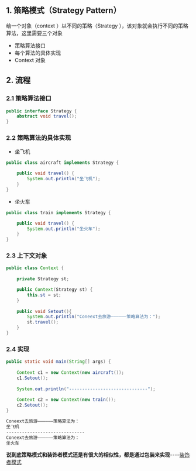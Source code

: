 ## 1. 策略模式（Strategy Pattern）



给一个对象（context ）以不同的策略（Strategy ），该对象就会执行不同的策略算法，这里需要三个对象

* 策略算法接口
* 每个算法的具体实现
* Context 对象







## 2. 流程



### 2.1 策略算法接口

```java
public interface Strategy {
	abstract void travel();
}
```





### 2.2 策略算法的具体实现

* 坐飞机

```java
public class aircraft implements Strategy {

	public void travel() {
		System.out.println("坐飞机");
	}
}
```

* 坐火车

```java
public class train implements Strategy {

	public void travel() {
		System.out.println("坐火车");
	}
}
```





### 2.3 上下文对象

```java
public class Context {
	
	private Strategy st;

	public Context(Strategy st) {
		this.st = st;
	}
	
	public void Setout(){
		System.out.println("Coneext去旅游——————策略算法为：");
		st.travel();
	}
}
```



### 2.4 实现

```java
public static void main(String[] args) {
	
	Context c1 = new Context(new aircraft());
	c1.Setout();
	
	System.out.println("------------------------------");
	
	Context c2 = new Context(new train());
	c2.Setout();
}
```

```xml
Coneext去旅游——————策略算法为：
坐飞机
------------------------------
Coneext去旅游——————策略算法为：
坐火车
```





**说到底策略模式和装饰者模式还是有很大的相似性，都是通过包装来实现**----[装饰者模式](https://www.cnblogs.com/Howlet/p/12020604.html "装饰者模式")

